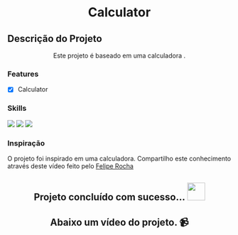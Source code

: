 <h1 align="center">Calculator</h1>

## Descrição do Projeto

<p align="center">Este projeto é baseado em uma calculadora .</p>

### Features

- [x] Calculator

### Skills

<div>
<img src="https://img.shields.io/badge/HTML5-E34F26?style=for-the-badge&logo=html5&logoColor=white">

<img src="https://img.shields.io/badge/CSS-1e79e2?&style=for-the-badge&logo=css3&logoColor=white">

<img src="https://img.shields.io/badge/JavaScript-F7DF1E?style=for-the-badge&logo=javascript&logoColor=black">
</div>

### Inspiração

<p> O projeto foi inspirado em uma calculadora. Compartilho este conhecimento através deste vídeo feito pelo <a href="https://www.youtube.com/watch?v=93wPYo1pjic">Felipe Rocha</a></p>

<h2 align="center"> 
	Projeto concluído com sucesso... <img src="https://github.com/pamellafernandes/TheDudeThatCode/blob/master/Assets/Rocket.gif" width="40px"> 
</h2>

<h2 align="center">Abaixo um vídeo do projeto. 📹</h2>
